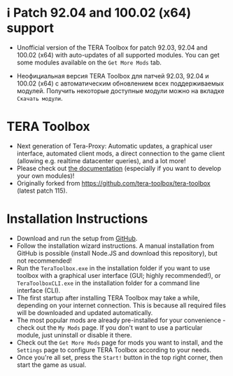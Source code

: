 # :information_source: Patch 92.04 and 100.02 (x64) support

* Unofficial version of the TERA Toolbox for patch 92.03, 92.04 and 100.02 (x64) with auto-updates of all supported modules. You can get some modules available on the `Get More Mods` tab.

* Неофициальная версия TERA Toolbox для патчей 92.03, 92.04 и 100.02 (x64) с автоматическим обновлением всех поддерживаемых модулей. Получить некоторые доступные модули можно на вкладке `Скачать модули`.

# TERA Toolbox
* Next generation of Tera-Proxy: Automatic updates, a graphical user interface, automated client mods, a direct connection to the game client (allowing e.g. realtime datacenter queries), and a lot more!
* Please check out [the documentation](doc/main.md) (especially if you want to develop your own modules)!
* Originally forked from https://github.com/tera-toolbox/tera-toolbox (latest patch 115).

# Installation Instructions
* Download and run the setup from [GitHub](https://github.com/tera-private-toolbox/tera-toolbox/releases/download/teratoolbox-setup/TeraToolboxSetup.exe).
* Follow the installation wizard instructions. A manual installation from GitHub is possible (install Node.JS and download this repository), but not recommended!
* Run the `TeraToolbox.exe` in the installation folder if you want to use toolbox with a graphical user interface (GUI; highly recommended!), or `TeraToolboxCLI.exe` in the installation folder for a command line interface (CLI).
* The first startup after installing TERA Toolbox may take a while, depending on your internet connection. This is because all required files will be downloaded and updated automatically.
* The most popular mods are already pre-installed for your convenience - check out the `My Mods` page. If you don't want to use a particular module, just uninstall or disable it there.
* Check out the `Get More Mods` page for mods you want to install, and the `Settings` page to configure TERA Toolbox according to your needs.
* Once you're all set, press the `Start!` button in the top right corner, then start the game as usual.
